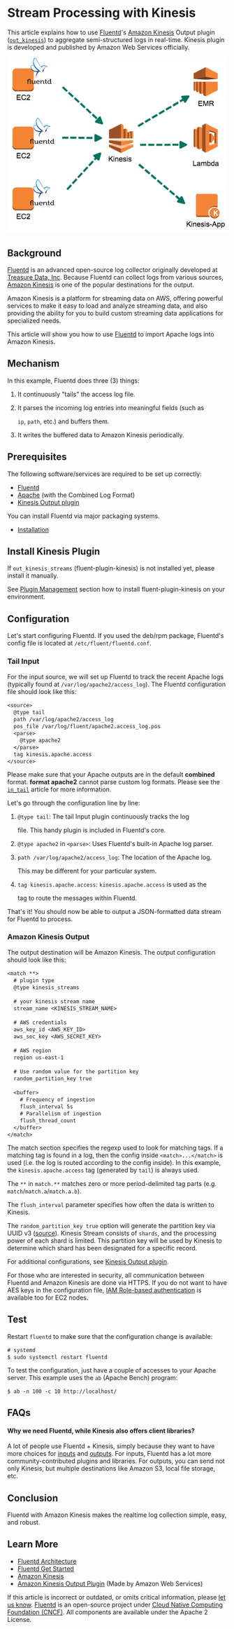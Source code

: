 # Stream Processing with Kinesis

This article explains how to use [Fluentd](http://fluentd.org/)'s [Amazon Kinesis](https://aws.amazon.com/kinesis/) Output plugin \([`out_kinesis`](https://github.com/awslabs/aws-fluent-plugin-kinesis)\) to aggregate semi-structured logs in real-time. Kinesis plugin is developed and published by Amazon Web Services officially.

![Fluentd + Kinesis](../.gitbook/assets/fluentd-kinesis%20%281%29%20%281%29%20%281%29.png)

## Background

[Fluentd](http://fluentd.org/) is an advanced open-source log collector originally developed at [Treasure Data, Inc](http://www.treasuredata.com/). Because Fluentd can collect logs from various sources, [Amazon Kinesis](https://aws.amazon.com/kinesis/) is one of the popular destinations for the output.

Amazon Kinesis is a platform for streaming data on AWS, offering powerful services to make it easy to load and analyze streaming data, and also providing the ability for you to build custom streaming data applications for specialized needs.

This article will show you how to use [Fluentd](http://fluentd.org/) to import Apache logs into Amazon Kinesis.

## Mechanism

In this example, Fluentd does three \(3\) things:

1. It continuously "tails" the access log file.
2. It parses the incoming log entries into meaningful fields \(such as

   `ip`, `path`, etc.\) and buffers them.

3. It writes the buffered data to Amazon Kinesis periodically.

## Prerequisites

The following software/services are required to be set up correctly:


* [Fluentd](https://www.fluentd.org/)
* [Apache](https://httpd.apache.org/) (with the Combined Log Format)
* [Kinesis Output plugin](https://github.com/awslabs/aws-fluent-plugin-kinesis)

You can install Fluentd via major packaging systems.

* [Installation](../installation/)

## Install Kinesis Plugin

If `out_kinesis_streams` (fluent-plugin-kinesis) is not installed yet, please install it manually.

See [Plugin Management](..//installation/post-installation-guide#plugin-management) section how to install fluent-plugin-kinesis on your environment.

## Configuration

Let's start configuring Fluentd. If you used the deb/rpm package, Fluentd's config file is located at `/etc/fluent/fluentd.conf`.

### Tail Input

For the input source, we will set up Fluentd to track the recent Apache logs \(typically found at `/var/log/apache2/access_log`\). The Fluentd configuration file should look like this:

```text
<source>
  @type tail
  path /var/log/apache2/access_log
  pos_file /var/log/fluent/apache2.access_log.pos
  <parse>
    @type apache2
  </parse>
  tag kinesis.apache.access
</source>
```

Please make sure that your Apache outputs are in the default **combined** format. **format apache2** cannot parse custom log formats. Please see the [`in_tail`](../input/tail.md) article for more information.

Let's go through the configuration line by line:

1. `@type tail`: The tail Input plugin continuously tracks the log

   file. This handy plugin is included in Fluentd's core.

2. `@type apache2` in `<parse>`: Uses Fluentd's built-in Apache log parser.
3. `path /var/log/apache2/access_log`: The location of the Apache log.

   This may be different for your particular system.

4. `tag kinesis.apache.access`: `kinesis.apache.access` is used as the

   tag to route the messages within Fluentd.

That's it! You should now be able to output a JSON-formatted data stream for Fluentd to process.

### Amazon Kinesis Output

The output destination will be Amazon Kinesis. The output configuration should look like this:

```text
<match **>
  # plugin type
  @type kinesis_streams

  # your kinesis stream name
  stream_name <KINESIS_STREAM_NAME>

  # AWS credentials
  aws_key_id <AWS_KEY_ID>
  aws_sec_key <AWS_SECRET_KEY>

  # AWS region
  region us-east-1

  # Use random value for the partition key
  random_partition_key true

  <buffer>
    # Frequency of ingestion
    flush_interval 5s
    # Parallelism of ingestion
    flush_thread_count
  </buffer>
</match>
```

The match section specifies the regexp used to look for matching tags. If a matching tag is found in a log, then the config inside `<match>...</match>` is used \(i.e. the log is routed according to the config inside\). In this example, the `kinesis.apache.access` tag \(generated by `tail`\) is always used.

The `**` in `match.**` matches zero or more period-delimited tag parts \(e.g. `match`/`match.a`/`match.a.b`\).

The `flush_interval` parameter specifies how often the data is written to Kinesis.

The `random_partition_key true` option will generate the partition key via UUID v3 \([source](https://github.com/awslabs/aws-fluent-plugin-kinesis/blob/master/lib/fluent/plugin/out_kinesis.rb#L210)\). Kinesis Stream consists of `shards`, and the processing power of each shard is limited. This partition key will be used by Kinesis to determine which shard has been designated for a specific record.

For additional configurations, see [Kinesis Output plugin](https://github.com/awslabs/aws-fluent-plugin-kinesis).

For those who are interested in security, all communication between Fluentd and Amazon Kinesis are done via HTTPS. If you do not want to have AES keys in the configuration file, [IAM Role-based authentication](http://docs.aws.amazon.com/kinesis/latest/dev/controlling-access.html) is available too for EC2 nodes.

## Test

Restart `fluentd` to make sure that the configuration change is available:

```text
# systemd
$ sudo systemctl restart fluentd
```

To test the configuration, just have a couple of accesses to your Apache server. This example uses the `ab` \(Apache Bench\) program:

```text
$ ab -n 100 -c 10 http://localhost/
```

## FAQs

#### Why we need Fluentd, while Kinesis also offers client libraries?

A lot of people use Fluentd + Kinesis, simply because they want to have more choices for [inputs](http://www.fluentd.org/datasources) and [outputs](http://www.fluentd.org/dataoutputs). For inputs, Fluentd has a lot more community-contributed plugins and libraries. For outputs, you can send not only Kinesis, but multiple destinations like Amazon S3, local file storage, etc.

## Conclusion

Fluentd with Amazon Kinesis makes the realtime log collection simple, easy, and robust.

## Learn More

* [Fluentd Architecture](https://www.fluentd.org/architecture)
* [Fluentd Get Started](../quickstart/)
* [Amazon Kinesis](https://aws.amazon.com/kinesis/)
* [Amazon Kinesis Output Plugin](https://github.com/awslabs/aws-fluent-plugin-kinesis) \(Made by Amazon Web Services\)

If this article is incorrect or outdated, or omits critical information, please [let us know](https://github.com/fluent/fluentd-docs-gitbook/issues?state=open). [Fluentd](http://www.fluentd.org/) is an open-source project under [Cloud Native Computing Foundation \(CNCF\)](https://cncf.io/). All components are available under the Apache 2 License.

